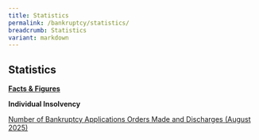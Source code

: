 ```yaml
---
title: Statistics
permalink: /bankruptcy/statistics/
breadcrumb: Statistics
variant: markdown
---
```

Statistics
---

<u><b>Facts &amp; Figures</b></u>

**Individual Insolvency**

[Number of Bankruptcy Applications Orders Made and Discharges (August 2025)](/files/IID%20Statistics%20/NumberofBankruptcyApplicationsOrdersMadeandDischarges_August2025_.pdf)